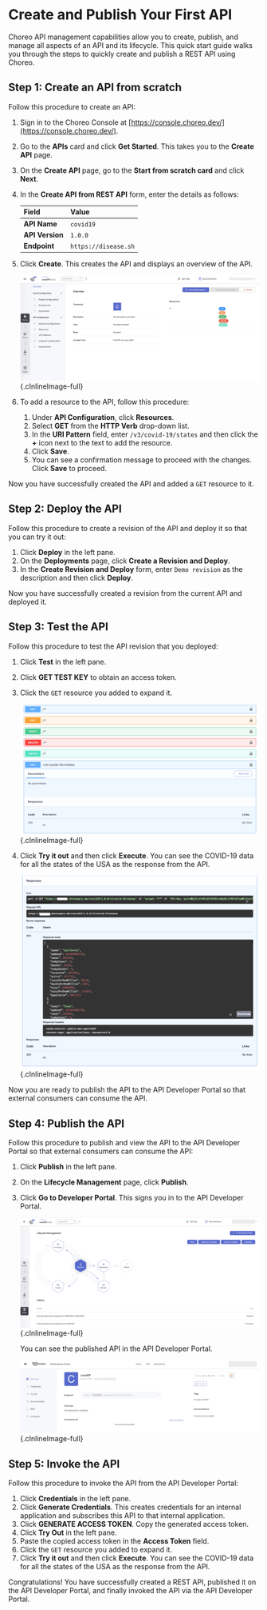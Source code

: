 # Create and Publish Your First API

Choreo API management capabilities allow you to create, publish, and manage all aspects of an API and its lifecycle.
This quick start guide walks you through the steps to quickly create and publish a REST API using Choreo. 
 
## Step 1: Create an API from scratch
Follow this procedure to create an API:

1. Sign in to the Choreo Console at [https://console.choreo.dev/](https://console.choreo.dev/).
2. Go to the **APIs** card and click **Get Started**. This takes you to the **Create API** page.
3. On the **Create API** page, go to the **Start from scratch card** and click **Next**.
4. In the **Create API from REST API** form, enter the details as follows:
    
    | **Field**        | **Value**                                        |
    |------------------|--------------------------------------------------|
    | **API Name**     | `covid19`                                     |
    | **API Version**  | `1.0.0`                                          |
    | **Endpoint**     | `https://disease.sh`|

5. Click **Create**. This creates the API and displays an overview of the API.

    ![API overview](../assets/img/apis/api-overview-page.png){.cInlineImage-full}
       
6. To add a resource to the API, follow this procedure:
    1. Under **API Configuration**, click **Resources**.
    2. Select **GET** from the **HTTP Verb** drop-down list.
    3. In the **URI Pattern** field, enter `/v3/covid-19/states` and then click the **+** icon next to the text to add the resource.
    4. Click **Save**.
    5. You can see a confirmation message to proceed with the changes. Click **Save** to proceed.

Now you have successfully created the API and added a `GET` resource to it.

## Step 2: Deploy the API
Follow this procedure to create a revision of the API and deploy it so that you can try it out:

1. Click **Deploy** in the left pane.
2. On the **Deployments** page, click **Create a Revision and Deploy**.
3. In the **Create Revision and Deploy** form, enter `Demo revision` as the description and then click **Deploy**.

Now you have successfully created a revision from the current API and deployed it.

## Step 3: Test the API
Follow this procedure to test the API revision that you deployed:

1. Click **Test** in the left pane.
2. Click **GET TEST KEY** to obtain an access token.
3. Click the `GET` resource you added to expand it.

    ![API GET resource](../assets/img/apis/api-resource.png){.cInlineImage-full}
    
4. Click **Try it out** and then click **Execute**. You can see the COVID-19 data for all the states of the USA as the response from the API.

    ![Response received from the service execution](../assets/img/apis/api-response.png){.cInlineImage-full}

Now you are ready to publish the API to the API Developer Portal so that external consumers can consume the API.

## Step 4: Publish the API
Follow this procedure to publish and view the API to the API Developer Portal so that external consumers can consume the API:

1. Click **Publish** in the left pane.
2. On the **Lifecycle Management** page, click **Publish**.
3. Click **Go to Developer Portal**. This signs you in to the API Developer Portal.

    ![Go to API Developer Portal](../assets/img/apis/go-to-developer-portal.png){.cInlineImage-full}
     
    You can see the published API in the API Developer Portal.
    
    ![List of published APIs in the API Developer Portal](../assets/img/apis/developer-portal.png){.cInlineImage-full}

## Step 5: Invoke the API 
Follow this procedure to invoke the API from the API Developer Portal:

1. Click **Credentials** in the left pane.
2. Click **Generate Credentials**. This creates credentials for an internal application and subscribes this API to that internal application.
2. Click **GENERATE ACCESS TOKEN**. Copy the generated access token.
3. Click **Try Out** in the left pane. 
4. Paste the copied access token in the **Access Token** field.
5. Click the `GET` resource you added to expand it.
6. Click **Try it out** and then click **Execute**. You can see the COVID-19 data for all the states of the USA as the response from the API.

Congratulations! You have successfully created a REST API, published it on the API Developer Portal, and finally invoked the API via the API Developer Portal.

